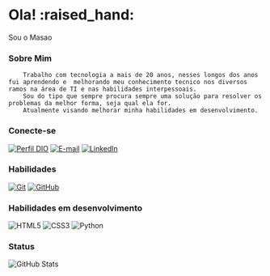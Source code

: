 <div>
    <H1>Ola!  :raised_hand: </H1>
</div>

<div>
    Sou o Masao
</div>

<div>
    <h3> Sobre Mim</h3>
    
        Trabalho com tecnologia a mais de 20 anos, nesses longos dos anos fui aprendendo e  melhorando meu conhecimento tecnico nos diversos ramos na área de TI e nas habilidades interpessoais. 
        Sou do tipo que sempre procura sempre uma solução para resolver os problemas da melhor forma, seja qual ela for.
        Atualmente visando melhorar minha habilidades em desenvolvimento.  
    
</div>


### Conecte-se


[![Perfil DIO ](https://img.shields.io/badge/-Meu%20Perfil%20na%20DIO-30A3DC?style=for-the-badge&color=235577)](https://web.dio.me/users/mmasao/)
[![E-mail](https://img.shields.io/badge/-Email-000?style=for-the-badge&logo=microsoft-outlook&logoColor=30A3CD)](mailto:mmasao.dev@gmail.com)
[![LinkedIn](https://img.shields.io/badge/-LinkedIn-000?style=for-the-badge&logo=linkedin&logoColor=30A3DC)](https://www.linkedin.com/in/mmasao/)

### Habilidades
[![Git](https://img.shields.io/badge/Git-000?style=for-the-badge&logo=git&logoColor=434D5F)](https://git-scm.com/doc) 
[![GitHub](https://img.shields.io/badge/GitHub-000?style=for-the-badge&logo=github&logoColor=30A3DC)](https://docs.github.com/)


### Habilidades em desenvolvimento
![HTML5](https://img.shields.io/badge/HTML-000?style=for-the-badge&logo=html5&logoColor=30A3DC)
![CSS3](https://img.shields.io/badge/CSS3-000?style=for-the-badge&logo=css3&logoColor=E94D5F)
![Python](https://img.shields.io/badge/Python-000?style=for-the-badge&logo=python&logoColor=30A3DC)


### Status 

![GitHub Stats](https://github-readme-stats.vercel.app/api?username=mmasao-dev\&include_all_commits=true&theme=prussian&bg_color=deg,0045,525&border_color=30A3DC&show_icons=true&icon_color=30A3DC&title_color=E94D5F&text_color=fff)